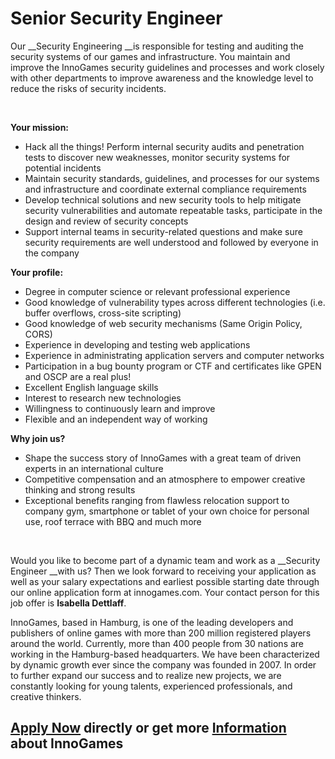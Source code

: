 # Senior Security Engineer

Our&nbsp;__Security&nbsp;Engineering&nbsp;__is&nbsp;responsible <span>for testing and auditing the security systems of our games and infrastructure. You maintain and improve the InnoGames security guidelines and processes and work closely with other departments to improve awareness and the knowledge level to reduce the risks of security incidents.</span>

&nbsp;

__Your mission:__

*   <span>Hack all the things!&nbsp;Perform internal security audits and penetration tests to discover new weaknesses, monitor security systems for potential incidents</span>
*   <span>Maintain security standards, guidelines, and processes for our systems and infrastructure and c<span>oordinate external compliance requirements&nbsp;</span></span>
*   <span>Develop technical solutions and new security tools to help mitigate security vulnerabilities and automate repeatable tasks, participate in the design and review of security concepts</span>
*   <span>Support internal teams in security-related questions&nbsp;and make sure security requirements are well understood and followed by everyone in the company</span>

__Your profile:__  

*   Degree in computer science or relevant professional experience
*   <span>Good knowledge of vulnerability types across different technologies (i.e. buffer overflows, cross-site scripting)</span>
*   <span>Good knowledge of web security mechanisms (Same Origin Policy, CORS)</span>
*   <span>Experience in developing and testing web applications</span>
*   <span>Experience in administrating application servers and computer networks</span>
*   <span>Participation in a bug bounty program or CTF and c</span>ertificates like GPEN and OSCP are a real plus!
*   Excellent English language skills
*   <span>Interest to research new technologies</span>
*   Willingness to continuously learn and improve
*   Flexible and an independent way of working

  

__Why join us?__

*   Shape the success story of InnoGames with a great team of driven experts in an international culture
*   Competitive compensation and an atmosphere to empower creative thinking and strong results
*   Exceptional benefits ranging from flawless relocation support to company gym, smartphone or tablet of your own choice for personal use, roof terrace with BBQ and much more

&nbsp;

Would you like to become part of a dynamic team and work as a&nbsp;__Security Engineer&nbsp;__with us? Then we look forward to receiving your application as well as your salary expectations and earliest possible starting date through our online application form at innogames.com. Your contact person for this job offer is __Isabella&nbsp;Dettlaff__.

InnoGames, based in Hamburg, is one of the leading developers and publishers of online games with more than 200 million registered players around the world. Currently, more than 400 people from 30 nations are working in the Hamburg-based headquarters. We have been characterized by dynamic growth ever since the company was founded in 2007. In order to further expand our success and to realize new projects, we are constantly looking for young talents, experienced professionals, and creative thinkers.

## [Apply Now](http://app.jobvite.com/CompanyJobs/Careers.aspx?c=qyy9VfwU&j=ohX76fwb&k=Apply&__jvst=Job+Board&i__jvsd=github_jobs_repo) directly or get more [Information](https://www.innogames.com/career/detail/job/senior-security-engineer/?s=github_jobs_repo) about InnoGames